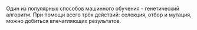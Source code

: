 Один из популярных способов машинного обучения - генетический алгоритм.
При помощи всего трёх действий: селекция, отбор и мутация, можно добиться впечатляющих результатов.
